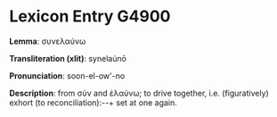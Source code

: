 # Lexicon Entry G4900

**Lemma**: συνελαύνω

**Transliteration (xlit)**: synelaúnō

**Pronunciation**: soon-el-ow'-no

**Description**:
from σύν and ἐλαύνω; to drive together, i.e. (figuratively) exhort (to reconciliation):--+ set at one again.
